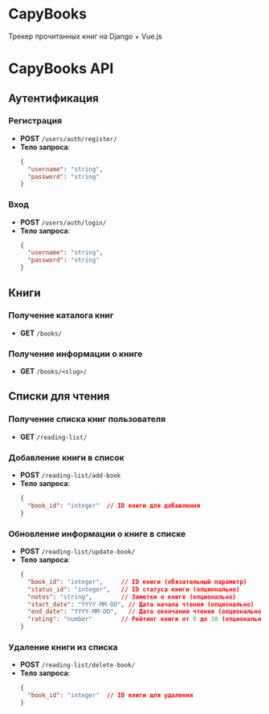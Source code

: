 # CapyBooks
Трекер прочитанных книг на Django + Vue.js

# CapyBooks API

## Аутентификация

### Регистрация
- **POST** `/users/auth/register/`
- **Тело запроса**:
  ```json
  {
    "username": "string",
    "password": "string"
  }
  ```

### Вход
- **POST** `/users/auth/login/`
- **Тело запроса**:
  ```json
  {
    "username": "string",
    "password": "string"
  }
  ```

## Книги

### Получение каталога книг
- **GET** `/books/`

### Получение информации о книге
- **GET** `/books/<slug>/`

## Списки для чтения

### Получение списка книг пользователя
- **GET** `/reading-list/`

### Добавление книги в список
- **POST** `/reading-list/add-book`
- **Тело запроса**:
  ```json
  {
    "book_id": "integer"  // ID книги для добавления
  }
  ```

### Обновление информации о книге в списке
- **POST** `/reading-list/update-book/`
- **Тело запроса**:
  ```json
  {
    "book_id": "integer",     // ID книги (обязательный параметр)
    "status_id": "integer",   // ID статуса книги (опционально)
    "notes": "string",        // Заметки о книге (опционально)
    "start_date": "YYYY-MM-DD", // Дата начала чтения (опционально)
    "end_date": "YYYY-MM-DD",   // Дата окончания чтения (опционально)
    "rating": "number"        // Рейтинг книги от 0 до 10 (опционально)
  }
  ```

### Удаление книги из списка
- **POST** `/reading-list/delete-book/`
- **Тело запроса**:
  ```json
  {
    "book_id": "integer"  // ID книги для удаления
  }
  ```
